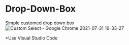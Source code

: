 # Drop-Down-Box
Simple customed drop down box
![Custom Select - Google Chrome 2021-07-31 16-33-27](https://user-images.githubusercontent.com/76548491/127755637-55e366c5-98be-4719-9bf5-9dafecb8b396.gif)

*Use Visual Studio Code
